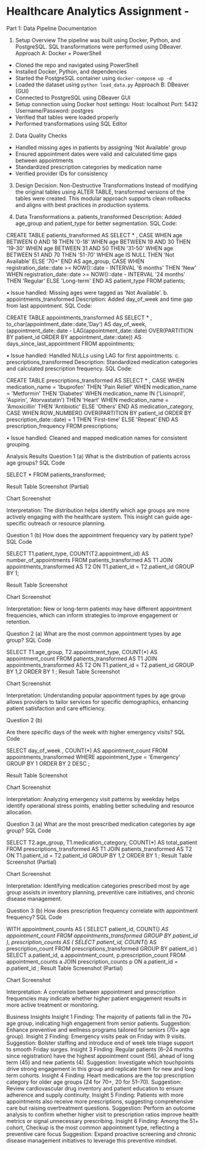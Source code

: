 # Healthcare Analytics Assignment - 
Part 1: Data Pipeline Documentation
1. Setup Overview
The pipeline was built using Docker, Python, and PostgreSQL. SQL transformations were performed using DBeaver.
Approach A: Docker + PowerShell
- Cloned the repo and navigated using PowerShell
- Installed Docker, Python, and dependencies
- Started the PostgreSQL container using `docker-compose up -d`
- Loaded the dataset using `python load_data.py`
Approach B: DBeaver (GUI)
- Connected to PostgreSQL using DBeaver GUI
- Setup connection using Docker host settings:
  Host: localhost
  Port: 5432
  Username/Password: postgres
- Verified that tables were loaded properly
- Performed transformations using SQL Editor
2. Data Quality Checks
- Handled missing ages in patients by assigning 'Not Available' group
- Ensured appointment dates were valid and calculated time gaps between appointments
- Standardized prescription categories by medication name
- Verified provider IDs for consistency
3. Design Decision: Non-Destructive Transformations
Instead of modifying the original tables using ALTER TABLE, transformed versions of the tables were created. This modular approach supports clean rollbacks and aligns with best practices in production systems.


4. Data Transformations
a. patients_transformed
Description: Added age_group and patient_type for better segmentation.
SQL Code:

CREATE TABLE patients_transformed AS
SELECT * ,
CASE
    WHEN age BETWEEN 0 AND 18 THEN '0-18'
    WHEN age BETWEEN 19 AND 30 THEN '19-30'
    WHEN age BETWEEN 31 AND 50 THEN '31-50'
    WHEN age BETWEEN 51 AND 70 THEN '51-70'
    WHEN age IS NULL THEN 'Not Available'
    ELSE '70+'
END AS age_group,
CASE
    WHEN registration_date::date >= NOW()::date - INTERVAL '6 months' THEN 'New'
    WHEN registration_date::date >= NOW()::date - INTERVAL '24 months' THEN 'Regular'
    ELSE 'Long-term'
END AS patient_type
FROM patients;

•	Issue handled: Missing ages were tagged as 'Not Available'.
b. appointments_transformed
Description: Added day_of_week and time gap from last appointment.
SQL Code:

CREATE TABLE appointments_transformed AS
SELECT * ,
to_char(appointment_date::date,'Day') AS day_of_week,
(appointment_date::date - LAG(appointment_date::date)
     OVER(PARTITION BY patient_id ORDER BY appointment_date::date)) AS days_since_last_appointment
FROM appointments;

•	Issue handled: Handled NULLs using LAG for first appointments.
c. prescriptions_transformed
Description: Standardized medication categories and calculated prescription frequency.
SQL Code:

CREATE TABLE prescriptions_transformed AS
SELECT * ,
CASE
    WHEN medication_name = 'Ibuprofen' THEN 'Pain Relief'
    WHEN medication_name = 'Metformin' THEN 'Diabetes'
    WHEN medication_name IN ('Lisinopril', 'Aspirin', 'Atorvastatin') THEN 'Heart'
    WHEN medication_name = 'Amoxicillin' THEN 'Antibiotic'
    ELSE 'Others'
END AS medication_category,
CASE
    WHEN ROW_NUMBER() OVER(PARTITION BY patient_id ORDER BY prescription_date::date) = 1 THEN 'First-time'
    ELSE 'Repeat'
END AS prescription_frequency
FROM prescriptions;

•	Issue handled: Cleaned and mapped medication names for consistent grouping.




















Analysis Results
Question 1 (a)
What is the distribution of patients across age groups?
SQL Code

SELECT * FROM patients_transformed;

Result Table Screenshot (Partial)
 
Chart Screenshot

 
Interpretation:
The distribution helps identify which age groups are more actively engaging with the healthcare system. This insight can guide age-specific outreach or resource planning.










Question 1 (b)
How does the appointment frequency vary by patient type?
SQL Code

SELECT T1.patient_type, COUNT(T2.appointment_id) AS number_of_appointments 
FROM patients_transformed AS T1 
JOIN appointments_transformed AS T2 ON T1.patient_id = T2.patient_id 
GROUP BY 1;

Result Table Screenshot

 






Chart Screenshot

 

Interpretation:
New or long-term patients may have different appointment frequencies, which can inform strategies to improve engagement or retention.





Question 2 (a)
What are the most common appointment types by age group?
SQL Code

SELECT T1.age_group, T2.appointment_type, COUNT(*) AS appointment_count 
FROM patients_transformed AS T1 
JOIN appointments_transformed AS T2 ON T1.patient_id = T2.patient_id 
GROUP BY 1,2 
ORDER BY 1 ;
Result Table Screenshot
 
Chart Screenshot

 
Interpretation:
Understanding popular appointment types by age group allows providers to tailor services for specific demographics, enhancing patient satisfaction and care efficiency.



Question 2 (b)

Are there specific days of the week with higher emergency visits?
SQL Code

SELECT day_of_week , COUNT(*) AS appointment_count 
FROM appointments_transformed 
WHERE appointment_type = 'Emergency' 
GROUP BY 1 
ORDER BY 2 DESC ;

Result Table Screenshot

 







Chart Screenshot

 
Interpretation:
Analyzing emergency visit patterns by weekday helps identify operational stress points, enabling better scheduling and resource allocation.




Question 3 (a)
What are the most prescribed medication categories by age group?
SQL Code

SELECT T2.age_group, T1.medication_category, COUNT(*) AS total_patient 
FROM prescriptions_transformed AS T1
JOIN patients_transformed AS T2 ON T1.patient_id = T2.patient_id 
GROUP BY 1,2 
ORDER BY 1 ;
Result Table Screenshot (Partial)
 
Chart Screenshot
 

Interpretation:
Identifying medication categories prescribed most by age group assists in inventory planning, preventive care initiatives, and chronic disease management.


Question 3 (b)
How does prescription frequency correlate with appointment frequency?
SQL Code

WITH appointment_counts AS (
    SELECT 
        patient_id,
        COUNT(*) AS appointment_count
    FROM appointments_transformed
    GROUP BY patient_id
),
prescription_counts AS (
    SELECT 
        patient_id,
        COUNT(*) AS prescription_count
    FROM prescriptions_transformed
    GROUP BY patient_id
)
SELECT 
    a.patient_id,
    a.appointment_count,
    p.prescription_count
FROM appointment_counts a
JOIN prescription_counts p ON a.patient_id = p.patient_id 
;
Result Table Screenshot (Partial)
 

Chart Screenshot
 


 

Interpretation:
A correlation between appointment and prescription frequencies may indicate whether higher patient engagement results in more active treatment or monitoring.




Business Insights
Insight 1
Finding: The majority of patients fall in the 70+ age group, indicating high engagement from senior patients.
Suggestion: Enhance preventive and wellness programs tailored for seniors (70+ age group).
Insight 2
Finding: Emergency visits peak on Friday with 9 visits.
Suggestion: Bolster staffing and introduce end of week tele triage support to smooth Friday surges.
Insight 3
Finding: Regular patients (6–24 months since registration) have the highest appointment count (56), ahead of long term (45) and new patients (4).
Suggestion: Investigate which touchpoints drive strong engagement in this group and replicate them for new and long term cohorts.
Insight 4
Finding: Heart medications are the top prescription category for older age groups (24 for 70+, 20 for 51–70).
Suggestion: Review cardiovascular drug inventory and patient education to ensure adherence and supply continuity.
Insight 5
Finding: Patients with more appointments also receive more prescriptions, suggesting comprehensive care but raising overtreatment questions.
Suggestion: Perform an outcome analysis to confirm whether higher visit to prescription ratios improve health metrics or signal unnecessary prescribing.
Insight 6
Finding: Among the 51+ cohort, Checkup is the most common appointment type, reflecting a preventive care focus
Suggestion: Expand proactive screening and chronic disease management initiatives to leverage this preventive mindset.
